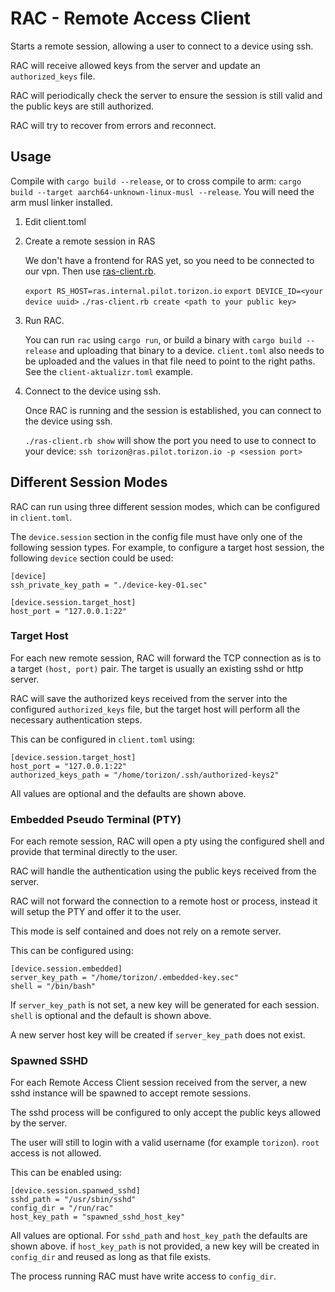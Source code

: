 # RAC - Remote Access Client

Starts a remote session, allowing a user to connect to a device using ssh.

RAC will receive allowed keys from the server and update an `authorized_keys` file.

RAC will periodically check the server to ensure the session is still
valid and the public keys are still authorized.

RAC will try to recover from errors and reconnect.

## Usage

Compile with `cargo build --release`, or to cross compile to arm: `cargo build --target aarch64-unknown-linux-musl --release`. You will need the arm musl linker installed. 

1. Edit client.toml
   
2. Create a remote session in RAS
   
   We don't have a frontend for RAS yet, so you need to be connected to our vpn. Then use [ras-client.rb](https://gitlab.com/torizon-platform/ras/-/blob/master/ras-client.rb).
   
   `export RS_HOST=ras.internal.pilot.torizon.io`
   `export DEVICE_ID=<your device uuid>`
   `./ras-client.rb create <path to your public key>`

3. Run RAC.

   You can run `rac` using `cargo run`, or build a binary with `cargo build --release` and uploading that binary to a device. `client.toml` also needs to be uploaded and the values in that file need to point to the right paths. See the `client-aktualizr.toml` example.

4. Connect to the device using ssh.

   Once RAC is running and the session is established, you can connect to the device using ssh.

    `./ras-client.rb show` will show the port you need to use to connect to your device: `ssh torizon@ras.pilot.torizon.io -p <session port>` 
    

## Different Session Modes

RAC can run using three different session modes, which can be configured in `client.toml`.

The `device.session` section in the config file must have only one of the following session types. For example, to configure a target host session, the following `device` section could be used:

```
[device]
ssh_private_key_path = "./device-key-01.sec"

[device.session.target_host]
host_port = "127.0.0.1:22"
```

### Target Host

For each new remote session, RAC will forward the TCP connection as is to a target `(host, port)` pair. The target is usually an existing sshd or http server.

RAC will save the authorized keys received from the server into the configured `authorized_keys` file, but the target host will perform all the necessary authentication steps.

This can be configured in `client.toml` using:

```
[device.session.target_host]
host_port = "127.0.0.1:22"
authorized_keys_path = "/home/torizon/.ssh/authorized-keys2" 
```

All values are optional and the defaults are shown above.

### Embedded Pseudo Terminal (PTY)

For each remote session, RAC will open a pty using the configured shell and provide that terminal directly to the user. 

RAC will handle the authentication using the public keys received from the server.

RAC will not forward the connection to a remote host or process, instead it will setup the PTY and offer it to the user.

This mode is self contained and does not rely on a remote server.

This can be configured using:

```
[device.session.embedded]
server_key_path = "/home/torizon/.embedded-key.sec"
shell = "/bin/bash"
```

If `server_key_path` is not set, a new key will be generated for each session. `shell` is optional and the default is shown above.

A new server host key will be created if `server_key_path` does not exist.

### Spawned SSHD

For each Remote Access Client session received from the server, a new sshd instance will be
spawned to accept remote sessions.

The sshd process will be configured to only accept the public keys
allowed by the server.

The user will still to login with a valid username (for example `torizon`). `root` access is not allowed.

This can be enabled using:

```
[device.session.spanwed_sshd]
sshd_path = "/usr/sbin/sshd"
config_dir = "/run/rac"
host_key_path = "spawned_sshd_host_key"
```

All values are optional. For `sshd_path` and `host_key_path` the defaults are shown above. if `host_key_path` is not provided, a new key will be created in `config_dir` and reused as long as that file exists.

The process running RAC must have write access to `config_dir`.
